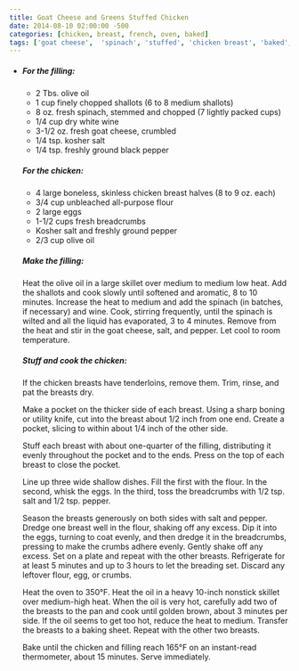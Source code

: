 ```yaml
---
title: Goat Cheese and Greens Stuffed Chicken
date: 2014-08-10 02:00:00 -500
categories: [chicken, breast, french, oven, baked]
tags: ['goat cheese',  'spinach', 'stuffed', 'chicken breast', 'baked', 'cream cheese']
---
```

- ##### For the filling:

  * 2 Tbs. olive oil
  * 1 cup finely chopped shallots (6 to 8 medium shallots)
  * 8 oz. fresh spinach, stemmed and chopped (7 lightly packed cups)
  * 1/4 cup dry white wine
  * 3-1/2 oz. fresh goat cheese, crumbled
  * 1/4 tsp. kosher salt
  * 1/4 tsp. freshly ground black pepper

  ##### For the chicken:

  * 4 large boneless, skinless chicken breast halves (8 to 9 oz. each)
  * 3/4 cup unbleached all-purpose flour
  * 2 large eggs
  * 1-1/2 cups fresh breadcrumbs
  * Kosher salt and freshly ground pepper
  * 2/3 cup olive oil

  ##### Make the filling:

  Heat the olive oil in a large skillet over medium to medium low heat. Add the shallots and cook slowly until softened and aromatic, 8 to 10 minutes. Increase the heat to medium and add the spinach (in batches, if necessary) and wine. Cook, stirring frequently, until the spinach is wilted and all the liquid has evaporated, 3 to 4 minutes. Remove from the heat and stir in the goat cheese, salt, and pepper. Let cool to room temperature.

  ##### Stuff and cook the chicken:

  If the chicken breasts have tenderloins, remove them. Trim, rinse, and pat the breasts dry.

  Make a pocket on the thicker side of each breast. Using a sharp boning or utility knife, cut into the breast about 1/2 inch from one end. Create a pocket, slicing to within about 1/4 inch of the other side.

  Stuff each breast with about one-quarter of the filling, distributing it evenly throughout the pocket and to the ends. Press on the top of each breast to close the pocket.

  Line up three wide shallow dishes. Fill the first with the flour. In the second, whisk the eggs. In the third, toss the breadcrumbs with 1/2 tsp. salt and 1/2 tsp. pepper.

  Season the breasts generously on both sides with salt and pepper. Dredge one breast well in the flour, shaking off any excess. Dip it into the eggs, turning to coat evenly, and then dredge it in the breadcrumbs, pressing to make the crumbs adhere evenly. Gently shake off any excess. Set on a plate and repeat with the other breasts. Refrigerate for at least 5 minutes and up to 3 hours to let the breading set. Discard any leftover flour, egg, or crumbs.

  Heat the oven to 350°F. Heat the oil in a heavy 10-inch nonstick skillet over medium-high heat. When the oil is very hot, carefully add two of the breasts to the pan and cook until golden brown, about 3 minutes per side. If the oil seems to get too hot, reduce the heat to medium. Transfer the breasts to a baking sheet. Repeat with the other two breasts.

  Bake until the chicken and filling reach 165°F on an instant-read thermometer, about 15 minutes. Serve immediately.
